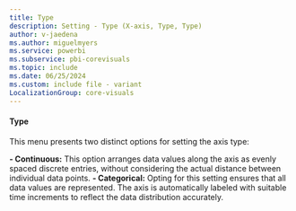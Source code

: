 ```yaml
---
title: Type
description: Setting - Type (X-axis, Type, Type)
author: v-jaedena
ms.author: miguelmyers
ms.service: powerbi
ms.subservice: pbi-corevisuals
ms.topic: include
ms.date: 06/25/2024
ms.custom: include file - variant
LocalizationGroup: core-visuals
---
```

#### Type

This menu presents two distinct options for setting the axis type:

**- Continuous:** This option arranges data values along the axis as evenly spaced discrete entries, without considering the actual distance between individual data points.
**- Categorical:** Opting for this setting ensures that all data values are represented. The axis is automatically labeled with suitable time increments to reflect the data distribution accurately.
